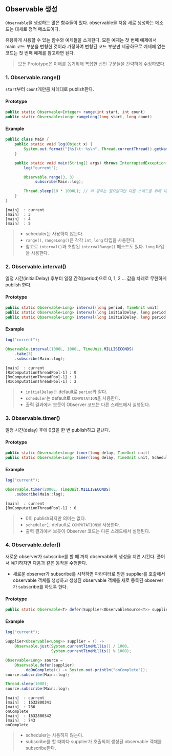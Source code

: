 ## Observable 생성

`Observable`을 생성하는 많은 함수들이 있다. observable을 처음 새로 생성하는 메소드는 대체로 정적 메소드이다. 

유용하게 사용할 수 있는 함수와 예제들을 소개한다. 모든 예제는 첫 번째 예제에서 main 코드 부분을 변형한 것이라 가정하여 
변형된 코드 부분만 제공하므로 예제에 없는 코드는 첫 번째 예제를 참고하면 된다.

> 모든 Prototype은 이해를 돕기위해 복잡한 선언 구문들을 간략하게 수정하였다.

### 1. Observable.range()

`start`부터 `count`개만큼 차례대로 publish한다.

#### Prototype

```java
public static Observable<Integer> range(int start, int count)
public static Observable<Long> rangeLong(long start, long count)
```

#### Example

```java
public class Main {
    public static void log(Object x) {
        System.out.format("[%s]\t: %s\n", Thread.currentThread().getName(), x.toString());
    }

    public static void main(String[] args) throws InterruptedException {
        log("current");

        Observable.range(3, 3)
            .subscribe(Main::log);

        Thread.sleep(10 * 1000L); // 이 경우는 필요없지만 다른 스레드를 위해 대기.
    }
}
```

```
[main]	: current
[main]	: 3
[main]	: 4
[main]	: 5
```

> * scheduler는 사용하지 않는다.
> * `range()`, `rangeLong()`은 각각 `int`, `long` 타입을 사용한다.
> * 참고로 `interval()`과 조합된 `intervalRange()` 메소드도 있다. `long` 타입을 사용한다.

### 2. Observable.interval()

일정 시간(initialDelay) 후부터 일정 간격(period)으로 0, 1, 2 ... 값을 차례로 무한하게 publish 한다.

#### Prototype

```java
public static Observable<Long> interval(long period, TimeUnit unit)
public static Observable<Long> interval(long initialDelay, long period, TimeUnit unit)
public static Observable<Long> interval(long initialDelay, long period, TimeUnit unit, Scheduler scheduler)
```

#### Example

```java
log("current");

Observable.interval(1000L, 1000L, TimeUnit.MILLISECONDS)
    .take(3)
    .subscribe(Main::log);
```

```
[main]	: current
[RxComputationThreadPool-1]	: 0
[RxComputationThreadPool-1]	: 1
[RxComputationThreadPool-1]	: 2
```

> * `initialDelay`는 default로 `period`와 같다. 
> * `scheduler`는 default로 `COMPUTATION`을 사용한다.
> * 출력 결과에서 보듯이 Observer 코드는 다른 스레드에서 실행된다.

### 3. Observable.timer()

일정 시간(delay) 후에 0값을 한 번 publish하고 끝낸다.

#### Prototype

```java
public static Observable<Long> timer(long delay, TimeUnit unit)
public static Observable<Long> timer(long delay, TimeUnit unit, Scheduler scheduler)
```

#### Example

```java
log("current");

Observable.timer(2000L, TimeUnit.MILLISECONDS)
    .subscribe(Main::log);
```

```
[main]	: current
[RxComputationThreadPool-1]	: 0
```

> * 0이 publish되지만 의미는 없다.
> * `scheduler`는 default로 `COMPUTATION`을 사용한다.
> * 출력 결과에서 보듯이 Observer 코드는 다른 스레드에서 실행된다.

### 4. Observable.defer()

새로운 observer가 subscribe를 할 때 까지 observable의 생성을 지연 시킨다. 풀어서 얘기하자면 다음과 같은 동작을 수행한다.
* 새로운 observer가 subscribe를 시작하면 파라미터로 받은 supplier를 호출해서 observable 객체를 생성하고 생성된 observable 객체를 새로 등록된 observer가 subscribe를 하도록 한다.

#### Prototype

```java
public static Observable<T> defer(Supplier<ObservableSource<T>> supplier)
```

#### Example

```java
log("current");

Supplier<Observable<Long>> supplier = () -> 
    Observable.just(System.currentTimeMillis() / 1000, 
                    System.currentTimeMillis() % 1000);

Observable<Long> source = 
    Observable.defer(supplier)
        .doOnComplete(() -> System.out.println("onComplete"));
source.subscribe(Main::log);

Thread.sleep(1000);
source.subscribe(Main::log);
```

```
[main]	: current
[main]	: 1632800341
[main]	: 736
onComplete
[main]	: 1632800342
[main]	: 743
onComplete
```

> * scheduler는 사용하지 않는다.
> * subscribe를 할 때마다 supplier가 호출되어 생성된 observable 객체를 subscribe한다.
